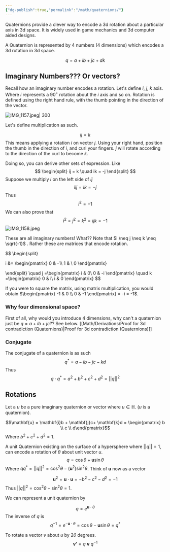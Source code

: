 ```yaml
---
{"dg-publish":true,"permalink":"/math/quaternions/"}
---
```



Quaternions provide a clever way to encode a 3d rotation about a particular axis in 3d space. It is widely used in game mechanics and 3d computer aided designs.


A Quaternion is represented by 4 numbers (4 dimensions) which encodes a 3d rotation in 3d space.

$$
q = a + ib + jc + dk
$$
## Imaginary Numbers??? Or vectors?

Recall how an imaginary number encodes a rotation. Let's define $i$, $j$, $k$ axis. Where $i$ represents a $90^\circ$ rotation about the $i$ axis and so on. Rotation is defined using the right hand rule, with the thumb pointing in the direction of the vector.

![IMG_1157.jpeg| 300](/img/user/Images/IMG_1157.jpeg)

Let's define multiplication as such.

$$ij = k$$
This means applying a rotation $i$ on vector $j$. Using your right hand, position the thumb in the direction of $i$, and curl your fingers. $j$ will rotate according to the direction of the curl to become $k$.

Doing so, you can derive other sets of expression. Like
$$
\begin{split}
ij = k \quad ik = -j
\end{split}
$$
Suppose we multiply $i$ on the left side of $ij$ 
$$
iij = ik = -j
$$
Thus
$$
i^2 = -1
$$
We can also prove that 
$$
i^2 = j^2 = k^2 = ijk = -1
$$
![IMG_1158.jpeg](/img/user/Images/IMG_1158.jpeg)

These are all imaginary numbers! What?? Note that $i \neq j \neq k \neq \sqrt{-1}$ . Rather these are matrices that encode rotation.

$$
\begin{split}

i &= \begin{pmatrix}
0 & -1\\
1 & \ 0
\end{pmatrix}

\end{split} \quad j =\begin{pmatrix}
i & 0\\
0 & -i
\end{pmatrix}
\quad
k =\begin{pmatrix}
0 & i\\
i & 0
\end{pmatrix}
$$

If you were to square the matrix, using matrix multiplication, you would obtain $\begin{pmatrix} -1 & 0 \\ 0 & -1 \end{pmatrix} = -i = -1$.

### Why four dimensional space?

First of all, why would you introduce 4 dimensions, why can't a quaternion just be $q = a + ib + jc$?? See below.
[[Math/Derivations/Proof for 3d contradiction (Quaternions)\|Proof for 3d contradiction (Quaternions)]]

### Conjugate
The conjugate of a quaternion is as such
$$
q^* = a - ib - jc - kd 
$$
Thus
$$
q \cdot q^* = a^2 + b^2 + c^2 + d^2 = ||q||^2
$$
## Rotations
Let a $u$ be a pure imaginary quaternion or vector where $u \in \mathbb{H}$.
 ($u$ is a quaternion). 

$$\mathbf{u} = \mathbf{i}b + \mathbf{j}c+ \mathbf{k}d = \begin{pmatrix} b \\ c \\ d\end{pmatrix}$$
Where $b^2 + c^2 + d^2 = 1$.

A unit Quaternion existing on the surface of a hypersphere where $||q|| = 1$, can encode a rotation of $\theta$ about unit vector $u$. 
$$
q = \cos \theta+ \mathbf{u}\sin \theta
$$
Where $qq^* = ||q||^2= \cos^2 \theta - (\mathbf{u}^2) \sin^2 \theta$. Think of $\mathbf{u}$ now as a vector 

$$\mathbf{u}^2 = \mathbf{u} \cdot \mathbf{u} = -b^2 -c^2 -d^2 = -1
$$
Thus $||q||^2 = \cos^2 \theta + \sin^2 \theta = 1$.

We can represent a unit quaternion by 

$$
q = e^{\mathbf{u} \cdot  \theta}
$$
The inverse of $q$ is 
$$
q^{-1} = e^{- \mathbf{u} \cdot \theta} = \cos \theta - \mathbf{u} \sin \theta = q^*
$$

To rotate a vector $v$ about $u$ by $2 \theta$ degrees. 
$$
\mathbf{v'} = q \ \mathbf{v} \ q^{-1}
$$

